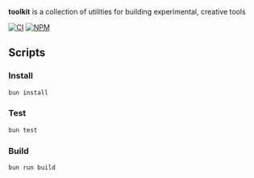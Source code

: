 **toolkit** is a collection of utilities for building experimental, creative tools

[![CI](https://github.com/figureland/toolkit/actions/workflows/ci.yml/badge.svg)](https://github.com/figureland/toolkit/actions/workflows/ci.yml)
[![NPM](https://img.shields.io/npm/v/@figureland/toolkit.svg)](https://img.shields.io/npm/v/@figureland/toolkit.svg)

## Scripts

### Install

```bash
bun install
```

### Test

```bash
bun test
```

### Build

```bash
bun run build
```

